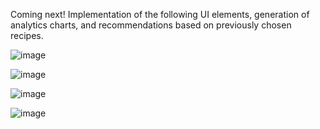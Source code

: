 Coming next! Implementation of the following UI elements, generation of analytics charts, and recommendations based on previously chosen recipes.

![image](https://github.com/user-attachments/assets/c084404f-5154-4af5-ab2a-e99816c6f3e2)

![image](https://github.com/user-attachments/assets/08ac72ae-10a6-4686-9ecd-5e929676f6d9)

![image](https://github.com/user-attachments/assets/05be981c-f0c4-4521-9142-a68b385fba2e)

![image](https://github.com/user-attachments/assets/1785fbd8-85de-44a3-8e2f-c2de4ed2607f)

